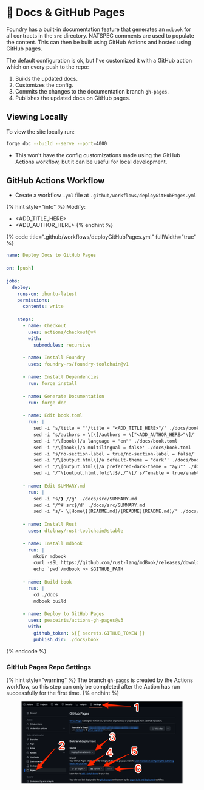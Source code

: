 # 📖 Docs & GitHub Pages

Foundry has a built-in documentation feature that generates an `mdbook` for all contracts in the `src` directory. NATSPEC comments are used to populate the content. This can then be built using GitHub Actions and hosted using GitHub pages.

The default configuration is ok, but I've customized it with a GitHub action which on every push to the repo:

1. Builds the updated docs.
2. Customizes the config.
3. Commits the changes to the documentation branch `gh-pages`.
4. Publishes the updated docs on GitHub pages.

## Viewing Locally

To view the site locally run:

```bash
forge doc --build --serve --port=4000
```

* This won't have the config customizations made using the GitHub Actions workflow, but it can be useful for local development.

## GitHub Actions Workflow

* Create a workflow `.yml` file at `.github/workflows/deployGitHubPages.yml`

{% hint style="info" %}
Modify:

* \<ADD\_TITLE\_HERE>
* \<ADD\_AUTHOR\_HERE>
{% endhint %}

{% code title=".github/workflows/deployGitHubPages.yml" fullWidth="true" %}
```yaml
name: Deploy Docs to GitHub Pages

on: [push]

jobs:
  deploy:
    runs-on: ubuntu-latest
    permissions:
      contents: write

    steps:
      - name: Checkout
        uses: actions/checkout@v4
        with:
          submodules: recursive

      - name: Install Foundry
        uses: foundry-rs/foundry-toolchain@v1

      - name: Install Dependencies
        run: forge install

      - name: Generate Documentation
        run: forge doc

      - name: Edit book.toml
        run: |
          sed -i 's/title = ""/title = "<ADD_TITLE_HERE>"/' ./docs/book.toml                          # Set the title of the book
          sed -i 's/authors = \[\]/authors = \["<ADD_AUTHOR_HERE>"\]/' ./docs/book.toml               # Set the author of the book
          sed -i '/\[book\]/a language = "en"' ./docs/book.toml                                       # Add language setting under [book]
          sed -i '/\[book\]/a multilingual = false' ./docs/book.toml                                  # Add multilingual setting under [book]
          sed -i 's/no-section-label = true/no-section-label = false/' ./docs/book.toml               # Change no-section-label to false
          sed -i '/\[output.html\]/a default-theme = "dark"' ./docs/book.toml                         # Add default-theme under [output.html]
          sed -i '/\[output.html\]/a preferred-dark-theme = "ayu"' ./docs/book.toml                   # Add preferred-dark-theme under [output.html]
          sed -i '/^\[output.html.fold\]$/,/^\[/ s/^enable = true/enable = false/' ./docs/book.toml   # Change enable under [output.html.fold]

      - name: Edit SUMMARY.md
        run: |
          sed -i 's/❱ //g' ./docs/src/SUMMARY.md                                        # Removes the "❱ " from lines
          sed -i '/^# src$/d' ./docs/src/SUMMARY.md                                     # Deletes the line containing exactly "# src"
          sed -i 's/- \[Home\](README.md)/[README](README.md)/' ./docs/src/SUMMARY.md   # Replaces "- [Home](README.md)" with "[README](README.md)"

      - name: Install Rust
        uses: dtolnay/rust-toolchain@stable

      - name: Install mdbook
        run: |
          mkdir mdbook
          curl -sSL https://github.com/rust-lang/mdBook/releases/download/v0.4.36/mdbook-v0.4.36-x86_64-unknown-linux-gnu.tar.gz | tar -xz --directory=./mdbook
          echo `pwd`/mdbook >> $GITHUB_PATH

      - name: Build book
        run: |
          cd ./docs
          mdbook build

      - name: Deploy to GitHub Pages
        uses: peaceiris/actions-gh-pages@v3
        with:
          github_token: ${{ secrets.GITHUB_TOKEN }}
          publish_dir: ./docs/book
```
{% endcode %}

### GitHub Pages Repo Settings

{% hint style="warning" %}
The branch `gh-pages` is created by the Actions workflow, so this step can only be completed after the Action has run successfully for the first time.
{% endhint %}

<div data-full-width="true">

<figure><img src="../../.gitbook/assets/image (84).png" alt=""><figcaption></figcaption></figure>

</div>
